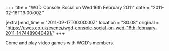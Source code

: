 +++
title = "WGD Console Social on Wed 16th February 2011"
date = "2011-02-16T19:00:00Z"

[extra]
end_time = "2011-02-17T00:00:00Z"
location = "S0.08"
original = "https://uwcs.co.uk/events/wgd-console-social-on-wed-16th-february-2011-1474489048491/"
+++

Come and play video games with WGD's members.

